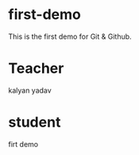 # first-demo
This is the first demo for Git &amp; Github.

# Teacher
kalyan yadav

# student
firt demo